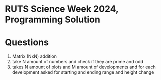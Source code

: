 # RUTS Science Week 2024, Programming Solution

# Questions

1. Matrix (NxN) addition
2. take N amount of numbers and check if they are prime and odd
3. takes N amount of plots and M amount of developments and for each development asked for starting and ending range and height change
